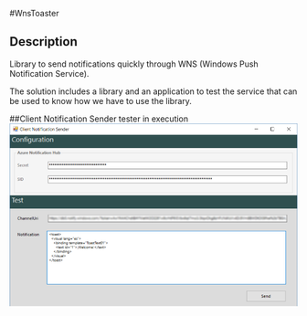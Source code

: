 #WnsToaster

## Description
Library to send notifications quickly through WNS (Windows Push Notification Service).

The solution includes a library and an application to test the service that can be used to know how we have to use the library.


##Client Notification Sender tester in execution
![screenshot](https://raw.githubusercontent.com/J0rgeSerran0/WnsToaster/master/ClientNotificationSender.png)
